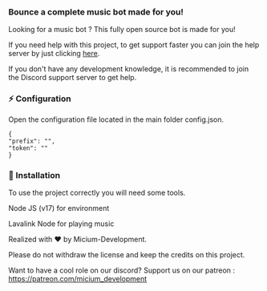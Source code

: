### Bounce a complete music bot made for you!

Looking for a music bot ? This fully open source bot is made for you!

If you need help with this project, to get support faster you can join the help server by just clicking [here](https://discord.gg/zRt7GW99UP).

If you don't have any development knowledge, it is recommended to join the Discord support server to get help.
### ⚡ Configuration

Open the configuration file located in the main folder config.json.

    {
    "prefix": "",
    "token": ""
    }

### 📑 Installation

To use the project correctly you will need some tools.

Node JS (v17) for environment

Lavalink Node for playing music

Realized with ❤️ by Micium-Development.

Please do not withdraw the license and keep the credits on this project.

Want to have a cool role on our discord? Support us on our patreon : https://patreon.com/micium_development
